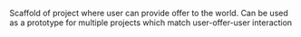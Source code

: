 Scaffold of project where user can provide offer to the world.
Can be used as a prototype for multiple projects which match user-offer-user interaction
